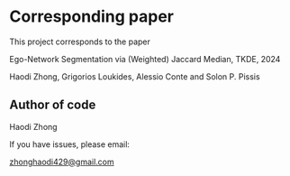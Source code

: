 # Corresponding paper
This project corresponds to the paper

Ego-Network Segmentation via (Weighted) Jaccard Median, TKDE, 2024

Haodi Zhong, Grigorios Loukides, Alessio Conte and Solon P. Pissis

## Author of code

Haodi Zhong

If you have issues, please email:

zhonghaodi429@gmail.com

